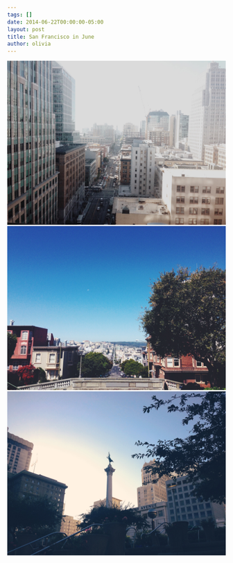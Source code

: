 ```yaml
---
tags: []
date: 2014-06-22T00:00:00-05:00
layout: post
title: San Francisco in June
author: olivia
---
```


![IMG_0766_2.jpg](/media/IMG_0766_2.jpg)![IMG_0767_2.jpg](/media/IMG_0767_2.jpg)
![IMG_0765_2.jpg](/media/IMG_0765_2.jpg)
